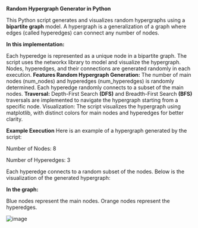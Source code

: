 **Random Hypergraph Generator in Python**


This Python script generates and visualizes random hypergraphs using a **bipartite graph** model. A hypergraph is a generalization of a graph where edges (called hyperedges) can connect any number of nodes.

**In this implementation:**

Each hyperedge is represented as a unique node in a bipartite graph.
The script uses the networkx library to model and visualize the hypergraph.
Nodes, hyperedges, and their connections are generated randomly in each execution.
**Features
Random Hypergraph Generation:**
The number of main nodes (num_nodes) and hyperedges (num_hyperedges) is randomly determined.
Each hyperedge randomly connects to a subset of the main nodes.
**Traversal:**
Depth-First Search **(DFS)** and Breadth-First Search **(BFS)** traversals are implemented to navigate the hypergraph starting from a specific node.
Visualization:
The script visualizes the hypergraph using matplotlib, with distinct colors for main nodes and hyperedges for better clarity.

**Example Execution**
Here is an example of a hypergraph generated by the script:

Number of Nodes: 8

Number of Hyperedges: 3

Each hyperedge connects to a random subset of the nodes. Below is the visualization of the generated hypergraph:


**In the graph:**

Blue nodes represent the main nodes.
Orange nodes represent the hyperedges.


![image](https://github.com/user-attachments/assets/05025d7b-6cc3-4fdf-b86c-0a0e6fe0e103)



